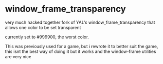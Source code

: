 # window_frame_transparency
very much hacked together fork of YAL's window_frame_transparency that allows one color to be set transparent 

currently set to #999900, the worst color.

This was previously used for a game, but i rewrote it to better suit the game, this isnt the best way of doing it but it works and the window-frame utilities are very nice
